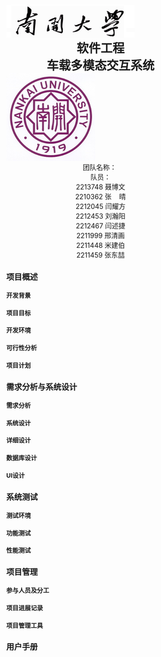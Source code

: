 <img src="assets/image-school.png" alt="image-school" style="zoom: 67%;" />





<center><strong><font size="6">软件工程</font></strong></center>     



<center><strong><font size="6">车载多模态交互系统</font></strong></center>     





<img src="assets/image-logo.png" alt="image-logo" style="zoom: 80%;" />



<center><font size="4.5">团队名称：&nbsp;</font></center>     

<center><font size="4.5">
    队员：<br>
    2213748 聂博文<br>
    2210362&nbsp;张&nbsp;&nbsp;&nbsp;&nbsp;晴<br>
    2212045 闫耀方<br>
    2212453 刘瀚阳<br>
    2212467 闫述捷<br>
    2211999 邢清画<br>
    2211448 米建伯<br>
    2211459 张东喆
</font></center>

<div STYLE="page-break-after: always;"></div>

<!--此处换页-->

## 项目概述

###  开发背景



### 项目目标



### 开发环境



### 可行性分析



### 项目计划



## 需求分析与系统设计

###  需求分析



### 系统设计



### 详细设计



### 数据库设计



### UI设计



## 系统测试

###  测试环境



### 功能测试



### 性能测试



## 项目管理

### 参与人员及分工



### 项目进展记录



### 项目管理工具



## 用户手册

